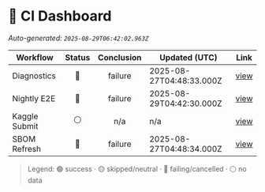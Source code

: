 # 🚦 CI Dashboard

_Auto-generated: `2025-08-29T06:42:02.963Z`_

| Workflow | Status | Conclusion | Updated (UTC) | Link |
|---|:---:|:---:|---|---|
| Diagnostics | 🔴 | failure | 2025-08-27T04:48:33.000Z | [view](https://github.com/bartytime4life/ArielSensorArray/actions/runs/17257597348) |
| Nightly E2E | 🔴 | failure | 2025-08-29T04:42:30.000Z | [view](https://github.com/bartytime4life/ArielSensorArray/actions/runs/17314846891) |
| Kaggle Submit | ⚪ | n/a | n/a | [view]( ) |
| SBOM Refresh | 🔴 | failure | 2025-08-27T04:48:34.000Z | [view](https://github.com/bartytime4life/ArielSensorArray/actions/runs/17257597598) |

> Legend: 🟢 success · 🟡 skipped/neutral · 🔴 failing/cancelled · ⚪ no data